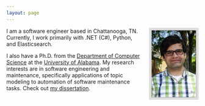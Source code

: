 ```yaml
---
layout: page
---
```


<img style="border: 6px solid #ddd; height: 175px; float: right; padding: 1px; background: #aaa; margin-left: 20px;"
    src="/images/cscorley.jpg"
    title="Christop"
    alt="Photo of Christop"/>


I am a software engineer based in Chattanooga, TN.  Currently,
I work primarily with .NET (C#), Python, and Elasticsearch.

I also have a Ph.D. from the [Department of Computer Science][] at the
[University of Alabama][].  My research interests are in software engineering and
maintenance, specifically applications of topic modeling to automation of
software maintenance tasks.  Check out [my dissertation][].

[Department of Computer Science]: http://cs.ua.edu/
[University of Alabama]: http://www.ua.edu/
[Software Engineering Research Group]: http://se.cs.ua.edu/
[GAANN]: http://gaann.cs.ua.edu/
[Dr. Nicholas A. Kraft]: http://nicholasakraft.com/
[Dr. Jeffrey C. Carver]: http://carver.cs.ua.edu/
[my dissertation]: /cscorley_dissertation.pdf
